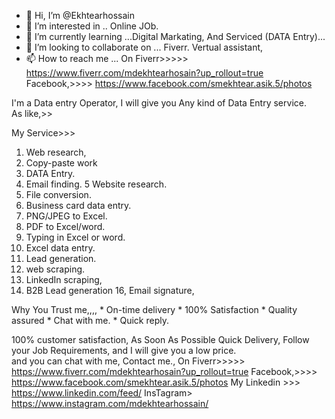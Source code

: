- 👋 Hi, I’m @Ekhtearhossain
- 👀 I’m interested in .. Online JOb.
- 🌱 I’m currently learning ...Digital Markating, And Serviced (DATA Entry)... 
- 💞️ I’m looking to collaborate on ... Fiverr.  Vertual assistant,
- 📫 How to reach me ... On Fiverr>>>>>  https://www.fiverr.com/mdekhtearhosain?up_rollout=true
       Facebook,>>>>  https://www.facebook.com/smekhtear.asik.5/photos




<!---
Ekhtearhossain/Ekhtearhossain is a ✨ special ✨ repository because its `README.md` (this file) appears on your GitHub profile.
You can click the Preview link to take a look at your changes.
--->
I'm a Data entry Operator,  I will give you Any kind of Data  Entry service.   
  As like,>>

My Service>>>
1. Web research,
2. Copy-paste work
3. DATA Entry.
4. Email finding.
5  Website research.
6. File conversion.
7. Business card data entry.
8. PNG/JPEG to Excel.
9. PDF to Excel/word.
10. Typing in Excel or word.
11. Excel data entry.
12. Lead generation.
13. web scraping.
14. LinkedIn scraping,
15. B2B Lead generation
16, Email signature,

 Why You Trust me,,,,
    *    On-time delivery
    *   100% Satisfaction
    *   Quality assured
    *   Chat with me.
    *   Quick reply.

100% customer satisfaction, As Soon As Possible Quick Delivery, Follow your Job Requirements, and I will give you a low price.  
and you can chat with me, 
Contact me.,
 On Fiverr>>>>>  https://www.fiverr.com/mdekhtearhosain?up_rollout=true
Facebook,>>>>  https://www.facebook.com/smekhtear.asik.5/photos
 My Linkedin >>> https://www.linkedin.com/feed/
InsTagram>  https://www.instagram.com/mdekhtearhossain/


